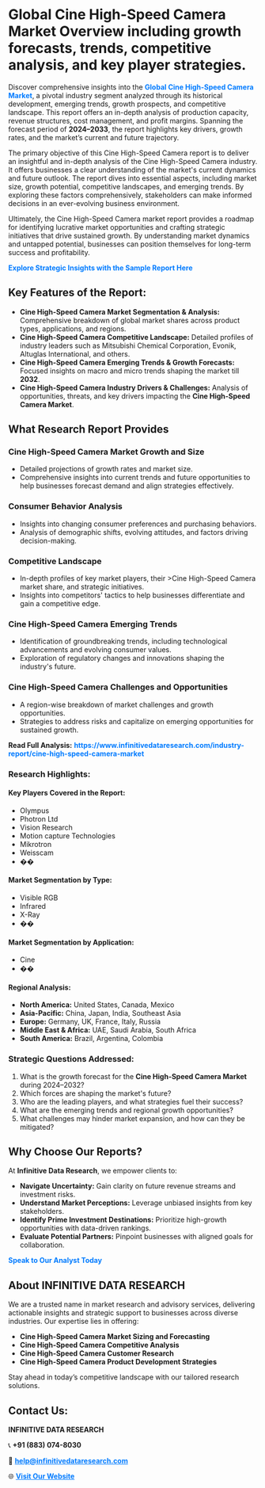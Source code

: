 <h1>Global Cine High-Speed Camera Market Overview including growth forecasts, trends, competitive analysis, and key player strategies.</h1>
<p>
Discover comprehensive insights into the 
<a href="https://www.infinitivedataresearch.com/industry-report/cine-high-speed-camera-market" rel="dofollow" style="color: #007BFF; text-decoration: none;"><strong>Global Cine High-Speed Camera Market</strong></a>, a pivotal industry segment analyzed through its historical development, emerging trends, growth prospects, and competitive landscape. This report offers an in-depth analysis of production capacity, revenue structures, cost management, and profit margins. Spanning the forecast period of <strong>2024–2033</strong>, the report highlights key drivers, growth rates, and the market’s current and future trajectory.
</p>
<p>
The primary objective of this Cine High-Speed Camera report is to deliver an insightful and in-depth analysis of the Cine High-Speed Camera industry. It offers businesses a clear understanding of the market's current dynamics and future outlook. The report dives into essential aspects, including market size, growth potential, competitive landscapes, and emerging trends. By exploring these factors comprehensively, stakeholders can make informed decisions in an ever-evolving business environment.
</p>
<p>
Ultimately, the Cine High-Speed Camera market report provides a roadmap for identifying lucrative market opportunities and crafting strategic initiatives that drive sustained growth. By understanding market dynamics and untapped potential, businesses can position themselves for long-term success and profitability.
</p>
<p>
<a href="https://www.infinitivedataresearch.com/request-sample/reportId=109473" style="color: #007BFF; text-decoration: none;"><strong>Explore Strategic Insights with the Sample Report Here</strong></a>
</p>

<h2>Key Features of the Report:</h2>
<ul>
<li><strong>Cine High-Speed Camera Market Segmentation & Analysis:</strong> Comprehensive breakdown of global market shares across product types, applications, and regions.</li>
<li><strong>Cine High-Speed Camera Competitive Landscape:</strong> Detailed profiles of industry leaders such as Mitsubishi Chemical Corporation, Evonik, Altuglas International, and others.</li>
<li><strong>Cine High-Speed Camera Emerging Trends & Growth Forecasts:</strong> Focused insights on macro and micro trends shaping the market till <strong>2032</strong>.</li>
<li><strong>Cine High-Speed Camera Industry Drivers & Challenges:</strong> Analysis of opportunities, threats, and key drivers impacting the <strong>Cine High-Speed Camera Market</strong>.</li>
</ul>

<h2>What Research Report Provides</h2>
<h3>Cine High-Speed Camera Market Growth and Size</h3>
<ul>
<li>Detailed projections of growth rates and market size.</li>
<li>Comprehensive insights into current trends and future opportunities to help businesses forecast demand and align strategies effectively.</li>
</ul>

<h3>Consumer Behavior Analysis</h3>
<ul>
<li>Insights into changing consumer preferences and purchasing behaviors.</li>
<li>Analysis of demographic shifts, evolving attitudes, and factors driving decision-making.</li>
</ul>

<h3>Competitive Landscape</h3>
<ul>
<li>In-depth profiles of key market players, their >Cine High-Speed Camera market share, and strategic initiatives.</li>
<li>Insights into competitors' tactics to help businesses differentiate and gain a competitive edge.</li>
</ul>

<h3>Cine High-Speed Camera Emerging Trends</h3>
<ul>
<li>Identification of groundbreaking trends, including technological advancements and evolving consumer values.</li>
<li>Exploration of regulatory changes and innovations shaping the industry's future.</li>
</ul>

<h3>Cine High-Speed Camera Challenges and Opportunities</h3>
<ul>
<li>A region-wise breakdown of market challenges and growth opportunities.</li>
<li>Strategies to address risks and capitalize on emerging opportunities for sustained growth.</li>
</ul>
<p><strong>Read Full Analysis:</strong> <a href="https://www.infinitivedataresearch.com/industry-report/cine-high-speed-camera-market" rel="dofollow" style="color: #007BFF; text-decoration: none;"><strong>https://www.infinitivedataresearch.com/industry-report/cine-high-speed-camera-market</strong></a></p>
<h3>Research Highlights:</h3>
<h4>Key Players Covered in the Report:</h4>
<ul><li>Olympus</li><li>Photron Ltd</li><li>Vision Research</li><li>Motion capture Technologies</li><li>Mikrotron</li><li>Weisscam</li><li>��</li></ul>
<h4>Market Segmentation by Type:</h4>
<ul><li>Visible RGB</li><li>Infrared</li><li>X-Ray</li><li>��</li></ul>
<h4>Market Segmentation by Application:</h4>
<ul><li>Cine</li><li>��</li></ul>

<h4>Regional Analysis:</h4>
<ul>
<li><strong>North America:</strong> United States, Canada, Mexico</li>
<li><strong>Asia-Pacific:</strong> China, Japan, India, Southeast Asia</li>
<li><strong>Europe:</strong> Germany, UK, France, Italy, Russia</li>
<li><strong>Middle East & Africa:</strong> UAE, Saudi Arabia, South Africa</li>
<li><strong>South America:</strong> Brazil, Argentina, Colombia</li>
</ul>

<h3>Strategic Questions Addressed:</h3>
<ol>
<li>What is the growth forecast for the <strong>Cine High-Speed Camera Market</strong> during 2024–2032?</li>
<li>Which forces are shaping the market's future?</li>
<li>Who are the leading players, and what strategies fuel their success?</li>
<li>What are the emerging trends and regional growth opportunities?</li>
<li>What challenges may hinder market expansion, and how can they be mitigated?</li>
</ol>

<h2>Why Choose Our Reports?</h2>
<p>At <strong>Infinitive Data Research</strong>, we empower clients to:</p>
<ul>
<li><strong>Navigate Uncertainty:</strong> Gain clarity on future revenue streams and investment risks.</li>
<li><strong>Understand Market Perceptions:</strong> Leverage unbiased insights from key stakeholders.</li>
<li><strong>Identify Prime Investment Destinations:</strong> Prioritize high-growth opportunities with data-driven rankings.</li>
<li><strong>Evaluate Potential Partners:</strong> Pinpoint businesses with aligned goals for collaboration.</li>
</ul>
<p><a href="https://www.infinitivedataresearch.com/industry-report/cine-high-speed-camera-market" rel="dofollow" style="color: #007BFF; text-decoration: none;"><strong>Speak to Our Analyst Today</strong></a></p>

<h2>About INFINITIVE DATA RESEARCH</h2>
<p>We are a trusted name in market research and advisory services, delivering actionable insights and strategic support to businesses across diverse industries. Our expertise lies in offering:</p>
<ul>
<li><strong>Cine High-Speed Camera Market Sizing and Forecasting</strong></li>
<li><strong>Cine High-Speed Camera Competitive Analysis</strong></li>
<li><strong>Cine High-Speed Camera Customer Research</strong></li>
<li><strong>Cine High-Speed Camera Product Development Strategies</strong></li>
</ul>
<p>Stay ahead in today’s competitive landscape with our tailored research solutions.</p>

<h2>Contact Us:</h2>
<p><strong>INFINITIVE DATA RESEARCH</strong></p>
<p>📞 <strong>+91 (883) 074-8030</strong></p>
<p>📧 <strong><a href="mailto:help@infinitivedataresearch.com" style="color: #007BFF;">help@infinitivedataresearch.com</a></strong></p>
<p>🌐 <strong><a href="https://www.infinitivedataresearch.com" rel="dofollow" style="color: #007BFF;">Visit Our Website</a></strong></p>